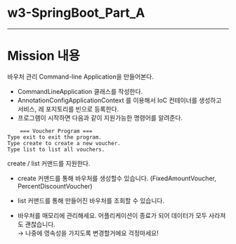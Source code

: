 # w3-SpringBoot_Part_A

----

# Mission 내용
바우처 관리 Command-line Application을 만들어본다.

- CommandLineApplication 클래스를 작성한다.
- AnnotationConfigApplicationContext 를 이용해서 IoC 컨테이너를 생성하고 서비스, 레
포지토리를 빈으로 등록한다.
- 프로그램이 시작하면 다음과 같이 지원가능한 명령어를 알려준다.

```
    === Voucher Program ===
Type exit to exit the program.
Type create to create a new voucher.
Type list to list all vouchers.
```

create / list 커맨드를 지원한다.
- create 커맨드를 통해 바우처를 생성할수 있습니다. (FixedAmountVoucher,
PercentDiscountVoucher)
- list 커맨드를 통해 만들어진 바우처를 조회할 수 있습니다.

- 바우처를 매모리에 관리해세요. 어플리케이션이 종료가 되어 데이터가 모두 사라져도 괜찮습니다.  
→ 나중에 영속성을 가지도록 변경할거에요 걱정마세요!